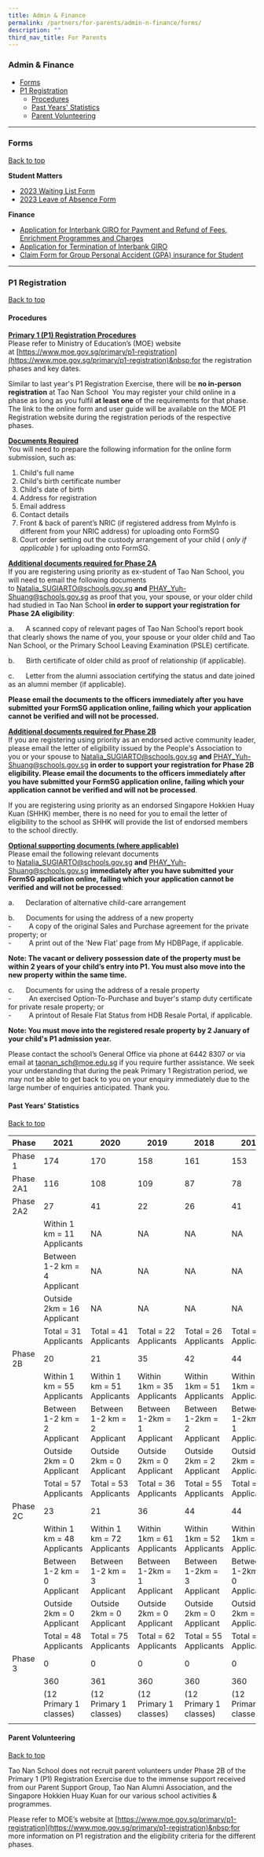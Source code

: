 ```yaml
---
title: Admin & Finance
permalink: /partners/for-parents/admin-n-finance/forms/
description: ""
third_nav_title: For Parents
---
```

### Admin &amp; Finance <a name="backtotop">
* [Forms](#Forms)
* [P1 Registration](#P1Registration)
	* [Procedures](#Procedures)
	* [Past Years' Statistics](#PastYears'Statistics)
	* [Parent Volunteering](#ParentVolunteering)

---------------------

### Forms <a name="Forms">
[Back to top](#backtotop)

**Student Matters**
* [2023 Waiting List Form](https://go.gov.sg/2023-waiting-list)
* [2023 Leave of Absence Form](https://go.gov.sg/2023-leave-of-absence)

**Finance**
* [Application for Interbank GIRO for Payment and Refund of Fees, Enrichment Programmes&nbsp;and Charges](/files/giro_application_form_oct21.pdf)
* [Application for Termination of Interbank GIRO](/files/GIRO_Termination_Form_reviseSep19.pdf)
* [Claim Form for Group Personal Accident (GPA) insurance for Student](https://www.income.com.sg/group-insurance-for-schools-and-moe-personnel/group-personal-accident-for-students)

-----------------------

### <a name="P1Registration"></a>P1 Registration
[Back to top](#backtotop)
	
#### <a name="Procedures"></a>Procedures

<u><strong>Primary 1 (P1) Registration Procedures</strong></u><br>
Please refer to Ministry of Education’s (MOE) website at&nbsp;[https://www.moe.gov.sg/primary/p1-registration](https://www.moe.gov.sg/primary/p1-registration)&nbsp;for the registration phases and key dates.

Similar to last year's P1 Registration Exercise, there will be&nbsp;**no in-person registration**&nbsp;at Tao Nan School&nbsp; You may register your child online in a phase as long as you fulfil&nbsp;**at least one**&nbsp;of the requirements for that phase. The link to the online form and user guide will be available on the MOE P1 Registration website during the registration periods of the respective phases.

<u><strong>Documents Required</strong></u><br>
You will need to prepare the following information for the online form submission, such as:
1. Child's full name
2. Child's birth certificate number
3. Child's date of birth
4. Address for registration
5. Email address
6. Contact details
7. Front &amp; back of parent’s NRIC (if registered address from MyInfo is different from your NRIC address) for uploading onto FormSG
8. Court order setting out the custody arrangement of your child (&nbsp;_only if applicable_&nbsp;) for uploading onto FormSG.

<u><strong>Additional documents required for Phase 2A</strong></u><br>
If you are registering using priority as ex-student of Tao Nan School, you will need to email the following documents to&nbsp;[Natalia\_SUGIARTO@schools.gov.sg](mailto:Natalia_SUGIARTO@schools.gov.sg)&nbsp;**and**&nbsp;[PHAY\_Yuh-Shuang@schools.gov.sg](mailto:PHAY_Yuh-Shuang@schools.gov.sg)&nbsp;as proof that you, your spouse, or your older child had studied in Tao Nan School&nbsp;**in order to support your registration for Phase 2A eligibility**:&nbsp;

a.&nbsp;&nbsp;&nbsp; &nbsp;&nbsp;A scanned copy of relevant pages of Tao Nan School’s report book that clearly shows the name of you, your spouse or your older child and Tao Nan School, or the Primary School Leaving Examination (PSLE) certificate.

b.&nbsp;&nbsp;&nbsp; &nbsp;&nbsp;Birth certificate of older child as proof of relationship (if applicable).

c.&nbsp;&nbsp;&nbsp; &nbsp;&nbsp;Letter from the alumni association certifying the status and date joined as an alumni member (if applicable).  

**Please email the documents to the officers immediately after you have submitted your FormSG application online, failing which your application cannot be verified and will not be processed.**

<u><strong>Additional documents required for Phase 2B</strong></u><br>
If you are registering using priority as an endorsed active community leader, please email the letter of eligibility issued by the People's Association to you or your spouse to&nbsp;[Natalia\_SUGIARTO@schools.gov.sg](mailto:Natalia_SUGIARTO@schools.gov.sg)&nbsp;**and**&nbsp;[PHAY\_Yuh-Shuang@schools.gov.sg](mailto:PHAY_Yuh-Shuang@schools.gov.sg)&nbsp;**in order to support your registration for Phase 2B eligibility. Please email the documents to the officers immediately after you have submitted your FormSG application online, failing which your application cannot be verified and will not be processed**.

If you are registering using priority as an endorsed Singapore Hokkien Huay Kuan (SHHK) member, there is no need for you to email the letter of eligibility to the school as SHHK will provide the list of endorsed members to the school directly.

<u><strong>Optional supporting documents (where applicable)</strong></u><br>
Please email the following relevant documents to&nbsp;[Natalia\_SUGIARTO@schools.gov.sg](mailto:Natalia_SUGIARTO@schools.gov.sg)&nbsp;**and**&nbsp;[PHAY\_Yuh-Shuang@schools.gov.sg](mailto:PHAY_Yuh-Shuang@schools.gov.sg)&nbsp;**immediately after you have submitted your FormSG application online, failing which your application cannot be verified and will not be processed**:

a.&nbsp;&nbsp;&nbsp; &nbsp;&nbsp;Declaration of alternative child-care arrangement

b.&nbsp;&nbsp;&nbsp; &nbsp;&nbsp;Documents for using the address of a new property <br>
\-&nbsp;&nbsp;&nbsp; &nbsp;&nbsp;&nbsp;&nbsp;&nbsp;A copy of the original Sales and Purchase agreement for the private property; or <br>
\-&nbsp;&nbsp;&nbsp; &nbsp;&nbsp;&nbsp;&nbsp;&nbsp;A print out of the ‘New Flat’ page from My HDBPage, if applicable.  

**Note: The vacant or delivery possession date of the property must be within 2 years of your child’s entry into P1. You must also move into the new property within the same time.**

c.&nbsp;&nbsp;&nbsp; &nbsp;&nbsp;Documents for using the address of a resale property <br>
\-&nbsp;&nbsp;&nbsp; &nbsp;&nbsp;&nbsp;&nbsp;&nbsp;An exercised Option-To-Purchase and buyer's stamp duty certificate for private resale property; or <br>
\-&nbsp;&nbsp;&nbsp; &nbsp;&nbsp;&nbsp;&nbsp;&nbsp;A printout of Resale Flat Status from HDB Resale Portal, if applicable.

**Note: You must move into the registered resale property by 2 January of your child's P1 admission year.**

Please contact the school’s General Office via phone at 6442 8307 or via email at [taonan\_sch@moe.edu.sg](mailto:taonan_sch@moe.edu.sg) if you require further assistance. We seek your understanding that during the peak Primary 1 Registration period, we may not be able to get back to you on your enquiry immediately due to the large number of enquiries anticipated. Thank you.

#### <a name="PastYears'Statistics"></a>Past Years' Statistics
[Back to top](#backtotop)
	
| Phase | 2021  | 2020 | 2019 | 2018 | 2017 |
|---|---|---|---|---|---|
| Phase 1 | 174 | 170 | 158 | 161 | 153 |
| Phase 2A1 | 116 | 108 | 109 | 87 | 78 |
| Phase 2A2 | 27 | 41 | 22 | 26 | 41 |
|  |   Within 1 km = 11 Applicants | NA | NA  |  NA |  NA |
|  |  Between 1-2 km = 4 Applicant  |  NA |  NA |  NA |  NA |
|  |   Outside 2km = 16 Applicant |  NA |  NA |  NA |  NA |
|  | Total = 31 Applicants   |      Total = 41 Applicants   | Total = 22 Applicants  | Total = 26 Applicants  | Total = 41 Applicants  |
| Phase 2B | 20 | 21 | 35 | 42 | 44 |
|  | Within 1 km = 55 Applicants | Within 1 km = 51 Applicants | Within 1km = 35 Applicants | Within 1km = 51 Applicants | Within 1km = 45 Applicants |
|  | Between 1-2 km = 2 Applicant  | Between 1-2 km = 2 Applicant | Between 1-2km = 1 Applicant | Between 1-2km = 2 Applicant | Between 1-2km = 1 Applicant |
|  | Outside 2km = 0 Applicant  | Outside 2km = 0 Applicant | Outside 2km = 0 Applicant | Outside 2km = 2 Applicant | Outside 2km = 1 Applicant |
|  | Total = 57 Applicants  | Total = 53 Applicants | Total = 36 Applicants | Total = 55 Applicants | Total = 47 Applicants |
| Phase 2C | 23 | 21 | 36 | 44 | 44 |
|  | Within 1 km = 48 Applicants | Within 1 km = 72 Applicants | Within 1km = 61 Applicants | Within 1km = 52 Applicants | Within 1km = 58 Applicants |
|  | Between 1-2 km = 0 Applicant | Between 1-2 km = 3 Applicant | Between 1-2km = 1 Applicant | Between 1-2km = 3 Applicant | Between 1-2km = 0 Applicant |
|  | Outside 2km = 0 Applicant | Outside 2km = 0 Applicant | Outside 2km = 0 Applicant | Outside 2km = 0 Applicant | Outside 2km = 1 Applicant |
|  | Total = 48 Applicants | Total = 75 Applicants | Total = 62 Applicants | Total = 55 Applicants | Total = 59 Applicants |
| Phase 3 | 0 | 0 | 0 | 0 | 0 |
|  |  360 | 361 | 360 | 360 | 360 |
|  | (12 Primary 1 classes) | (12 Primary 1 classes) | (12 Primary 1 classes) | (12 Primary 1 classes) | (12 Primary 1 classes) |
| | | | | | |

#### <a name="ParentVolunteering"></a>Parent Volunteering
[Back to top](#backtotop)
	
Tao Nan School does not recruit parent volunteers under Phase 2B of the Primary 1 (P1) Registration Exercise due to the immense support received from our Parent Support Group, Tao Nan Alumni Association, and the Singapore Hokkien Huay Kuan for our various school activities &amp; programmes.

Please refer to MOE’s website at&nbsp;[https://www.moe.gov.sg/primary/p1-registration](https://www.moe.gov.sg/primary/p1-registration)&nbsp;for more information on P1 registration and the eligibility criteria for the different phases.
